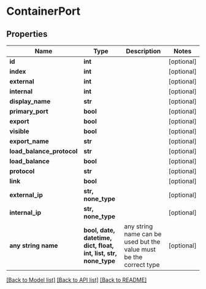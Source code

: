 # ContainerPort


## Properties
Name | Type | Description | Notes
------------ | ------------- | ------------- | -------------
**id** | **int** |  | [optional] 
**index** | **int** |  | [optional] 
**external** | **int** |  | [optional] 
**internal** | **int** |  | [optional] 
**display_name** | **str** |  | [optional] 
**primary_port** | **bool** |  | [optional] 
**export** | **bool** |  | [optional] 
**visible** | **bool** |  | [optional] 
**export_name** | **str** |  | [optional] 
**load_balance_protocol** | **str** |  | [optional] 
**load_balance** | **bool** |  | [optional] 
**protocol** | **str** |  | [optional] 
**link** | **bool** |  | [optional] 
**external_ip** | **str, none_type** |  | [optional] 
**internal_ip** | **str, none_type** |  | [optional] 
**any string name** | **bool, date, datetime, dict, float, int, list, str, none_type** | any string name can be used but the value must be the correct type | [optional]

[[Back to Model list]](../README.md#documentation-for-models) [[Back to API list]](../README.md#documentation-for-api-endpoints) [[Back to README]](../README.md)


